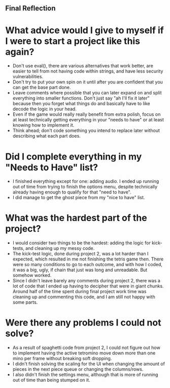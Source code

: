 ## Final Reflection

# What advice would I give to myself if I were to start a project like this again?
- Don't use eval(), there are various alternatives that work better, are easier to tell from not having code within strings, and have less security vulnerabilities.
- Don't try to put your own spin on it until after you are confident that you can get the base part done.
- Leave comments where possible that you can later expand on and split everything into smaller functions. Don't just say "ah I'll fix it later" because then you forget what things do and basically have to like decode the logic in your head.
- Even if the game would really really benefit from extra polish, focus on at least technically getting everything in your "needs to have" or at least knowing how to implement it.
- Think ahead; don't code something you intend to replace later without describing what each part does.

# Did I complete everything in my "Needs to Have" list?
- I finished everything except for one: adding audio. I ended up running out of time from trying to finish the options menu, despite technically already having enough to qualify for that "need to have".
- I did manage to get the ghost piece from my "nice to have" list.

# What was the hardest part of the project?
- I would consider two things to be the hardest: adding the logic for kick-tests, and cleaning up my messy code.
- The kick-test logic, done during project 2, was a lot harder than I expected, which resulted in me not finishing the tetris game then. There were so many conditions to go to each outcome, and with how I coded, it was a big, ugly, if chain that just was long and unreadable. But somehow worked.
- Since I didn't leave barely any comments during project 2, there was a lot of code that I ended up having to decipher that were in giant chunks. Around half of the time spent during final project work time was cleaning up and commenting this code, and I am still not happy with some parts.

# Were there any problems I could not solve?
- As a result of spaghetti code from project 2, I could not figure out how to implement having the active tetromino move down more than one mino per frame without breaking soft dropping.
- I didn't finish solving the scaling for the UI when changing the amount of pieces in the next piece queue or changing the columns/rows.
- I also didn't finish the settings menu, although that is more of running out of time than being stumped on it.